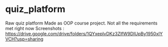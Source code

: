 # quiz_platform
 Raw quiz platform
Made as OOP course project. Not all the requirements met right now
Screenshots : https://drive.google.com/drive/folders/1QYxeplvDKz3ZlfW9DIUpBy1950xIYVCH?usp=sharing